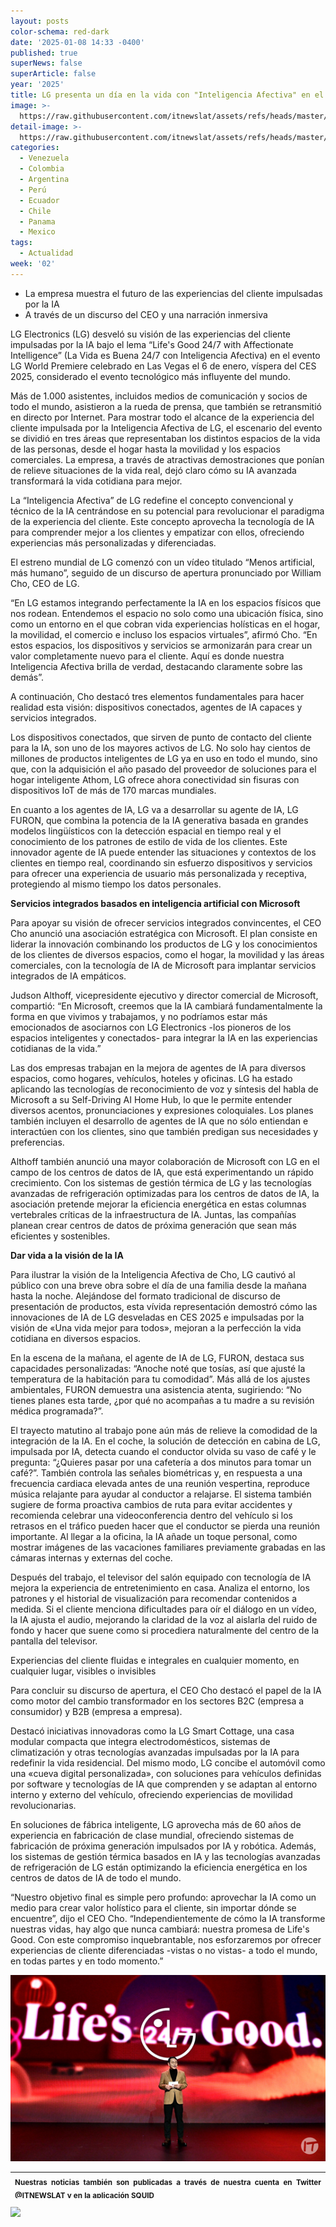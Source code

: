 ```yaml
---
layout: posts
color-schema: red-dark
date: '2025-01-08 14:33 -0400'
published: true
superNews: false
superArticle: false
year: '2025'
title: LG presenta un día en la vida con "Inteligencia Afectiva" en el CES 2025
image: >-
  https://raw.githubusercontent.com/itnewslat/assets/refs/heads/master/img/540x320/LG-CES-2025-p.jpg
detail-image: >-
  https://raw.githubusercontent.com/itnewslat/assets/refs/heads/master/img/1024x680/LG-CES-2025-g.jpg
categories:
  - Venezuela
  - Colombia
  - Argentina
  - Perú
  - Ecuador
  - Chile
  - Panama
  - Mexico
tags:
  - Actualidad
week: '02'
---
```

- La empresa muestra el futuro de las experiencias del cliente impulsadas por la IA 
- A través de un discurso del CEO y una narración inmersiva

LG Electronics (LG) desveló su visión de las experiencias del cliente impulsadas por la IA bajo el lema “Life's Good 24/7 with Affectionate Intelligence” (La Vida es Buena 24/7 con Inteligencia Afectiva) en el evento LG World Premiere celebrado en Las Vegas el 6 de enero, víspera del CES 2025, considerado el evento tecnológico más influyente del mundo. 

Más de 1.000 asistentes, incluidos medios de comunicación y socios de todo el mundo, asistieron a la rueda de prensa, que también se retransmitió en directo por Internet. Para mostrar todo el alcance de la experiencia del cliente impulsada por la Inteligencia Afectiva de LG, el escenario del evento se dividió en tres áreas que representaban los distintos espacios de la vida de las personas, desde el hogar hasta la movilidad y los espacios comerciales. La empresa, a través de atractivas demostraciones que ponían de relieve situaciones de la vida real, dejó claro cómo su IA avanzada transformará la vida cotidiana para mejor.

La “Inteligencia Afectiva” de LG redefine el concepto convencional y técnico de la IA centrándose en su potencial para revolucionar el paradigma de la experiencia del cliente. Este concepto aprovecha la tecnología de IA para comprender mejor a los clientes y empatizar con ellos, ofreciendo experiencias más personalizadas y diferenciadas. 

El estreno mundial de LG comenzó con un vídeo titulado “Menos artificial, más humano”, seguido de un discurso de apertura pronunciado por William Cho, CEO de LG.

“En LG estamos integrando perfectamente la IA en los espacios físicos que nos rodean. Entendemos el espacio no solo como una ubicación física, sino como un entorno en el que cobran vida experiencias holísticas en el hogar, la movilidad, el comercio e incluso los espacios virtuales”, afirmó Cho. “En estos espacios, los dispositivos y servicios se armonizarán para crear un valor completamente nuevo para el cliente. Aquí es donde nuestra Inteligencia Afectiva brilla de verdad, destacando claramente sobre las demás”.

A continuación, Cho destacó tres elementos fundamentales para hacer realidad esta visión: dispositivos conectados, agentes de IA capaces y servicios integrados. 

Los dispositivos conectados, que sirven de punto de contacto del cliente para la IA, son uno de los mayores activos de LG. No solo hay cientos de millones de productos inteligentes de LG ya en uso en todo el mundo, sino que, con la adquisición el año pasado del proveedor de soluciones para el hogar inteligente Athom, LG ofrece ahora conectividad sin fisuras con dispositivos IoT de más de 170 marcas mundiales.

En cuanto a los agentes de IA, LG va a desarrollar su agente de IA, LG FURON, que combina la potencia de la IA generativa basada en grandes modelos lingüísticos con la detección espacial en tiempo real y el conocimiento de los patrones de estilo de vida de los clientes. Este innovador agente de IA puede entender las situaciones y contextos de los clientes en tiempo real, coordinando sin esfuerzo dispositivos y servicios para ofrecer una experiencia de usuario más personalizada y receptiva, protegiendo al mismo tiempo los datos personales.

**Servicios integrados basados en inteligencia artificial con Microsoft**

Para apoyar su visión de ofrecer servicios integrados convincentes, el CEO Cho anunció una asociación estratégica con Microsoft. El plan consiste en liderar la innovación combinando los productos de LG y los conocimientos de los clientes de diversos espacios, como el hogar, la movilidad y las áreas comerciales, con la tecnología de IA de Microsoft para implantar servicios integrados de IA empáticos. 

Judson Althoff, vicepresidente ejecutivo y director comercial de Microsoft, compartió: “En Microsoft, creemos que la IA cambiará fundamentalmente la forma en que vivimos y trabajamos, y no podríamos estar más emocionados de asociarnos con LG Electronics -los pioneros de los espacios inteligentes y conectados- para integrar la IA en las experiencias cotidianas de la vida.”

Las dos empresas trabajan en la mejora de agentes de IA para diversos espacios, como hogares, vehículos, hoteles y oficinas. LG ha estado aplicando las tecnologías de reconocimiento de voz y síntesis del habla de Microsoft a su Self-Driving AI Home Hub, lo que le permite entender diversos acentos, pronunciaciones y expresiones coloquiales. Los planes también incluyen el desarrollo de agentes de IA que no sólo entiendan e interactúen con los clientes, sino que también predigan sus necesidades y preferencias.

Althoff también anunció una mayor colaboración de Microsoft con LG en el campo de los centros de datos de IA, que está experimentando un rápido crecimiento. Con los sistemas de gestión térmica de LG y las tecnologías avanzadas de refrigeración optimizadas para los centros de datos de IA, la asociación pretende mejorar la eficiencia energética en estas columnas vertebrales críticas de la infraestructura de IA. Juntas, las compañías planean crear centros de datos de próxima generación que sean más eficientes y sostenibles.

**Dar vida a la visión de la IA**

Para ilustrar la visión de la Inteligencia Afectiva de Cho, LG cautivó al público con una breve obra sobre el día de una familia desde la mañana hasta la noche. Alejándose del formato tradicional de discurso de presentación de productos, esta vívida representación demostró cómo las innovaciones de IA de LG desveladas en CES 2025 e impulsadas por la visión de «Una vida mejor para todos», mejoran a la perfección la vida cotidiana en diversos espacios.

En la escena de la mañana, el agente de IA de LG, FURON, destaca sus capacidades personalizadas: “Anoche noté que tosías, así que ajusté la temperatura de la habitación para tu comodidad”. Más allá de los ajustes ambientales, FURON demuestra una asistencia atenta, sugiriendo: “No tienes planes esta tarde, ¿por qué no acompañas a tu madre a su revisión médica programada?”.

El trayecto matutino al trabajo pone aún más de relieve la comodidad de la integración de la IA. En el coche, la solución de detección en cabina de LG, impulsada por IA, detecta cuando el conductor olvida su vaso de café y le pregunta: “¿Quieres pasar por una cafetería a dos minutos para tomar un café?”. También controla las señales biométricas y, en respuesta a una frecuencia cardiaca elevada antes de una reunión vespertina, reproduce música relajante para ayudar al conductor a relajarse. El sistema también sugiere de forma proactiva cambios de ruta para evitar accidentes y recomienda celebrar una videoconferencia dentro del vehículo si los retrasos en el tráfico pueden hacer que el conductor se pierda una reunión importante. Al llegar a la oficina, la IA añade un toque personal, como mostrar imágenes de las vacaciones familiares previamente grabadas en las cámaras internas y externas del coche.

Después del trabajo, el televisor del salón equipado con tecnología de IA mejora la experiencia de entretenimiento en casa. Analiza el entorno, los patrones y el historial de visualización para recomendar contenidos a medida. Si el cliente menciona dificultades para oír el diálogo en un vídeo, la IA ajusta el audio, mejorando la claridad de la voz al aislarla del ruido de fondo y hacer que suene como si procediera naturalmente del centro de la pantalla del televisor.

Experiencias del cliente fluidas e integrales en cualquier momento, en cualquier lugar, visibles o invisibles

Para concluir su discurso de apertura, el CEO Cho destacó el papel de la IA como motor del cambio transformador en los sectores B2C (empresa a consumidor) y B2B (empresa a empresa).

Destacó iniciativas innovadoras como la LG Smart Cottage, una casa modular compacta que integra electrodomésticos, sistemas de climatización y otras tecnologías avanzadas impulsadas por la IA para redefinir la vida residencial. Del mismo modo, LG concibe el automóvil como una «cueva digital personalizada», con soluciones para vehículos definidas por software y tecnologías de IA que comprenden y se adaptan al entorno interno y externo del vehículo, ofreciendo experiencias de movilidad revolucionarias.

En soluciones de fábrica inteligente, LG aprovecha más de 60 años de experiencia en fabricación de clase mundial, ofreciendo sistemas de fabricación de próxima generación impulsados por IA y robótica. Además, los sistemas de gestión térmica basados en IA y las tecnologías avanzadas de refrigeración de LG están optimizando la eficiencia energética en los centros de datos de IA de todo el mundo.

“Nuestro objetivo final es simple pero profundo: aprovechar la IA como un medio para crear valor holístico para el cliente, sin importar dónde se encuentre”, dijo el CEO Cho. “Independientemente de cómo la IA transforme nuestras vidas, hay algo que nunca cambiará: nuestra promesa de Life's Good. Con este compromiso inquebrantable, nos esforzaremos por ofrecer experiencias de cliente diferenciadas -vistas o no vistas- a todo el mundo, en todas partes y en todo momento.”

![](https://raw.githubusercontent.com/itnewslat/assets/refs/heads/master/img/540x320/LG-CES-2025-p.jpg)

<table style="height: 42px;" width="569">
<tbody>
<tr>
<td style="text-align: justify;"><sub><strong>Nuestras noticias también son publicadas a través de nuestra cuenta en Twitter <a href="https://twitter.com/itnewslat?lang=es">@ITNEWSLAT</a> y en la aplicación <a href="https://squidapp.co/en/">SQUID</a></strong></sub></td>
</tr>
</tbody>
</table>

<img src="https://tracker.metricool.com/c3po.jpg?hash=56f88a41e39ab42c063cc51676587a04"/>